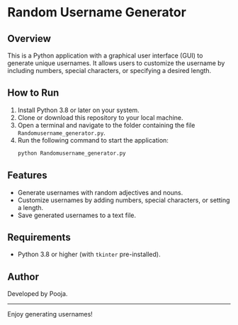 
# Random Username Generator

## Overview
This is a Python application with a graphical user interface (GUI) to generate unique usernames. It allows users to customize the username by including numbers, special characters, or specifying a desired length.

## How to Run
1. Install Python 3.8 or later on your system.
2. Clone or download this repository to your local machine.
3. Open a terminal and navigate to the folder containing the file `Randomusername_generator.py`.
4. Run the following command to start the application:
   ```bash
   python Randomusername_generator.py
   ```

## Features
- Generate usernames with random adjectives and nouns.
- Customize usernames by adding numbers, special characters, or setting a length.
- Save generated usernames to a text file.

## Requirements
- Python 3.8 or higher (with `tkinter` pre-installed).

## Author
Developed by Pooja.

---
Enjoy generating usernames!

